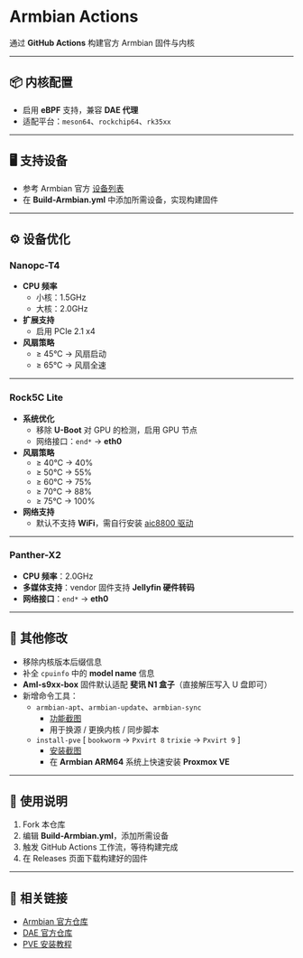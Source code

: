 # Armbian Actions

通过 **GitHub Actions** 构建官方 Armbian 固件与内核

---

## 📦 内核配置
- 启用 **eBPF** 支持，兼容 **DAE 代理**
- 适配平台：`meson64`、`rockchip64`、`rk35xx`

---

## 🖥️ 支持设备
- 参考 Armbian 官方 [设备列表](https://github.com/armbian/build/tree/main/config/boards)
- 在 **Build-Armbian.yml** 中添加所需设备，实现构建固件

---

## ⚙️ 设备优化

### Nanopc-T4
- **CPU 频率**
  - 小核：1.5GHz
  - 大核：2.0GHz
- **扩展支持**
  - 启用 PCIe 2.1 x4
- **风扇策略**
  - ≥ 45°C → 风扇启动
  - ≥ 65°C → 风扇全速

---

### Rock5C Lite
- **系统优化**
  - 移除 **U-Boot** 对 GPU 的检测，启用 GPU 节点
  - 网络接口：`end*` → **eth0**
- **风扇策略**
  - ≥ 40°C → 40%
  - ≥ 50°C → 55%
  - ≥ 60°C → 75%
  - ≥ 70°C → 88%
  - ≥ 75°C → 100%
- **网络支持**
  - 默认不支持 **WiFi**，需自行安装 [aic8800 驱动](https://github.com/radxa-pkg/aic8800)

---

### Panther-X2
- **CPU 频率**：2.0GHz
- **多媒体支持**：vendor 固件支持 **Jellyfin 硬件转码**
- **网络接口**：`end*` → **eth0**

---

## 🔧 其他修改
- 移除内核版本后缀信息
- 补全 `cpuinfo` 中的 **model name** 信息
- **Aml-s9xx-box** 固件默认适配 **斐讯 N1 盒子**（直接解压写入 U 盘即可）
- 新增命令工具：
  - `armbian-apt`、`armbian-update`、`armbian-sync`
    - [功能截图](https://github.com/Zane-E/Armbian-Actions/blob/main/screenshot/screenshot.png)
    - 用于换源 / 更换内核 / 同步脚本
  - `install-pve` [ `bookworm` → `Pxvirt 8` `trixie` → `Pxvirt 9` ]
    - [安装截图](https://github.com/Zane-E/Armbian-Actions/blob/main/screenshot/install-pve.png)
    - 在 **Armbian ARM64** 系统上快速安装 **Proxmox VE**

---

## 📖 使用说明
1. Fork 本仓库
2. 编辑 **Build-Armbian.yml**，添加所需设备
3. 触发 GitHub Actions 工作流，等待构建完成
4. 在 Releases 页面下载构建好的固件

---

## 📌 相关链接
- [Armbian 官方仓库](https://github.com/armbian/build)
- [DAE 官方仓库](https://github.com/daeuniverse/dae)
- [PVE 安装教程](https://www.zhou.pp.ua/)
